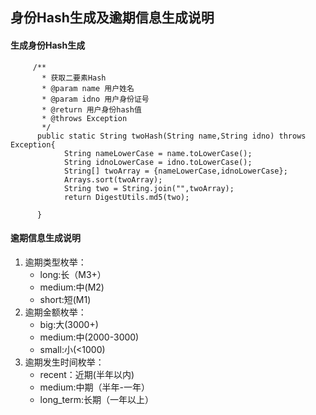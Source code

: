 ## 身份Hash生成及逾期信息生成说明
#### 生成身份Hash生成

````
     /**
       * 获取二要素Hash
       * @param name 用户姓名
       * @param idno 用户身份证号
       * @return 用户身份hash值
       * @throws Exception
       */
      public static String twoHash(String name,String idno) throws Exception{
            String nameLowerCase = name.toLowerCase();
            String idnoLowerCase = idno.toLowerCase();
            String[] twoArray = {nameLowerCase,idnoLowerCase};
            Arrays.sort(twoArray);
            String two = String.join("",twoArray);
            return DigestUtils.md5(two);

      }
````

#### 逾期信息生成说明

1. 逾期类型枚举：
	* long:长（M3+）
	* medium:中(M2)
	* short:短(M1)
2. 逾期金额枚举：
	* big:大(3000+)
	* medium:中(2000-3000)
	* small:小(<1000)
3. 逾期发生时间枚举：
	* recent：近期(半年以内)
	* medium:中期（半年-一年）
	* long_term:长期（一年以上） 
